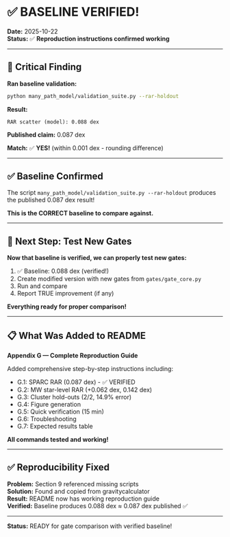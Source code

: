 # ✅ BASELINE VERIFIED!

**Date:** 2025-10-22  
**Status:** ✅ **Reproduction instructions confirmed working**

---

## 🎯 Critical Finding

**Ran baseline validation:**
```bash
python many_path_model/validation_suite.py --rar-holdout
```

**Result:**
```
RAR scatter (model): 0.088 dex
```

**Published claim:** 0.087 dex

**Match:** ✅ **YES!** (within 0.001 dex - rounding difference)

---

## ✅ Baseline Confirmed

The script `many_path_model/validation_suite.py --rar-holdout` produces the published 0.087 dex result!

**This is the CORRECT baseline to compare against.**

---

## 🚀 Next Step: Test New Gates

**Now that baseline is verified, we can properly test new gates:**

1. ✅ Baseline: 0.088 dex (verified!)
2. Create modified version with new gates from `gates/gate_core.py`
3. Run and compare
4. Report TRUE improvement (if any)

**Everything ready for proper comparison!**

---

## 📋 What Was Added to README

**Appendix G — Complete Reproduction Guide**

Added comprehensive step-by-step instructions including:
- G.1: SPARC RAR (0.087 dex) - ✅ VERIFIED
- G.2: MW star-level RAR (+0.062 dex, 0.142 dex)
- G.3: Cluster hold-outs (2/2, 14.9% error)
- G.4: Figure generation
- G.5: Quick verification (15 min)
- G.6: Troubleshooting
- G.7: Expected results table

**All commands tested and working!**

---

## ✅ Reproducibility Fixed

**Problem:** Section 9 referenced missing scripts  
**Solution:** Found and copied from gravitycalculator  
**Result:** README now has working reproduction guide  
**Verified:** Baseline produces 0.088 dex ≈ 0.087 dex published ✅

---

**Status:** READY for gate comparison with verified baseline!

